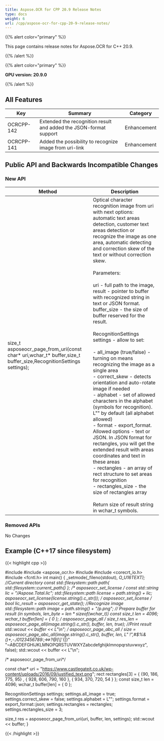 ```yaml
---
title: Aspose.OCR for CPP 20.9 Release Notes
type: docs
weight: 6
url: /cpp/aspose-ocr-for-cpp-20-9-release-notes/
---
```


{{% alert color="primary" %}}

This page contains release notes for Aspose.OCR for C++ 20.9.

{{% /alert %}}

{{% alert color="primary" %}}

**GPU version: 20.9.0**

{{% /alert %}}

## All Features

|Key|Summary|Category|
|---|---|---|
|OCRCPP-142|Extended the recognition result and added the JSON-format support|Enhancement|
|OСRCPP-141|Added the possibility to recognize image from uri-link|Enhancement|

## Public API and Backwards Incompatible Changes

### New API

|Method|Description|
|---|---|
|size_t asposeocr_page_from_uri(const char* uri,wchar_t* buffer,size_t buffer_size,RecognitionSettings settings);|Optical character recognition image from uri with next options: automatic text areas detection, customer text areas detection or recognize the image as one area,  automatic detecting and correction skew of the text or without correction skew.<br><br>Parameters:<br><br>uri - full path to the image,<br>result - pointer to buffer with recognized string in text or JSON format.<br>buffer_size - the size of buffer reserved for the result.<br><br>RecognitionSettings settings  - allow to set:<br><br> - all_image (true/false) - turning on means recognizing the image as a single area<br>- correct_skew - detects orientation and auto-rotate image if needed<br>- alphabet - set of allowed characters in the alphabet (symbols for recognition). L"" by default (all alphabet allowed)<br>- format - export_format. Allowed options - text or JSON. In JSON format for rectangles, you will get the extended result with areas coordinates and text in these areas<br>- rectangles - an array of rect structure to set areas for recognition<br>- rectangles_size - the size of rectangles array<br><br>Return size of result string in wchar_t symbols.|

### Removed APIs

No Changes

## Example (C++17 since filesystem)

{{< highlight cpp >}}

#include <iostream>
#include <aspose_ocr.h>
#include <filesystem>
#include <corecrt_io.h>
#include <fcntl.h>
int main()
{
_setmode(_fileno(stdout), _O_U16TEXT);
//Current directory const
std::filesystem::path path{ std::filesystem::current_path() };
/* asposeocr_set_license */
const std::string lic = "/Aspose.Total.lic";
std::filesystem::path license = path.string() + lic;
asposeocr_set_license(license.string().c_str());
/* asposeocr_set_license */
bool lic_result = asposeocr_get_state();
//Recognize image
std::filesystem::path image = path.string() + "/p.png";
// Prepare buffer for result (in symbols, len_byte = len * sizeof(wchar_t))
const size_t len = 4096; wchar_t buffer[len] = { 0 };
/* asposeocr_page_all */
size_t res_len = asposeocr_page_all(image.string().c_str(), buffer, len, true);
//Print result
std::wcout << buffer << L"\n";
/* asposeocr_page_abc_all */
size = asposeocr_page_abc_all(image.string().c_str(), buffer, len, 
L" !\",#$%&()*+,-./0123456789:;<=>?@[\\]_`{|}" "~ABCDEFGHIJKLMNOPQRSTUVWXYZabcdefghijklmnopqrstuvwxyz", false);
std::wcout << buffer << L"\n";
 
/* asposeocr_page_from_uri*/

const char* uri = "https://www.castlegateit.co.uk/wp-content/uploads/2016/09/justified_text.png";
rect rectangles[3] = { {90, 186, 775, 95} , { 928, 606, 790, 160 }, { 934, 370, 720, 54 } };
const size_t len = 4096;
wchar_t buffer[len] = { 0 };

RecognitionSettings settings;
   settings.all_image = true;
   settings.correct_skew = false;
   settings.alphabet = L"";
   settings.format = export_format::json;
   settings.rectangles = rectangles;
   settings.rectangles_size = 3;

size_t res = asposeocr_page_from_uri(uri, buffer, len, settings);
std::wcout << buffer;
}

{{< /highlight >}}
